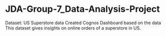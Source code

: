 # JDA-Group-7_Data-Analysis-Project

Dataset: US Superstore data
Created Cognos Dashboard based on the data
This dataset gives insights on online orders of a superstore in US.
